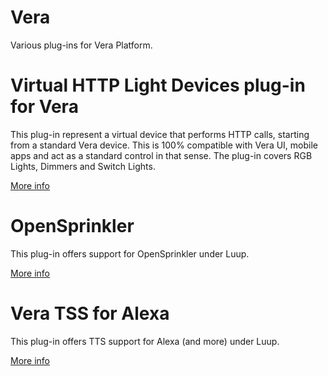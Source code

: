 # Vera
Various plug-ins for Vera Platform.

# Virtual HTTP Light Devices plug-in for Vera
This plug-in represent a virtual device that performs HTTP calls, starting from a standard Vera device.
This is 100% compatible with Vera UI, mobile apps and act as a standard control in that sense.
The plug-in covers RGB Lights, Dimmers and Switch Lights.

[More info](VirtualDevices/)

# OpenSprinkler
This plug-in offers support for OpenSprinkler under Luup.

[More info](OpenSprinkler/)

# Vera TSS for Alexa
This plug-in offers TTS support for Alexa (and more) under Luup.

[More info](VeraAlexa/)
